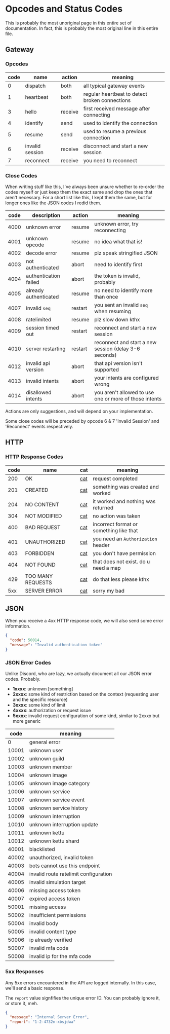 # Opcodes and Status Codes

This is probably the most unoriginal page in this entire set of documentation. In fact, this is probably the most original line in this entire file.

## Gateway

### Opcodes

| code | name            | action  | meaning                                        |
| ---- | --------------- | ------- | ---------------------------------------------- |
| 0    | dispatch        | both    | all typical gateway events                     |
| 1    | heartbeat       | both    | regular heartbeat to detect broken connections |
| 3    | hello           | receive | first received message after connecting        |
| 4    | identify        | send    | used to identify the connection                |
| 5    | resume          | send    | used to resume a previous connection           |
| 6    | invalid session | receive | disconnect and start a new session             |
| 7    | reconnect       | receive | you need to reconnect                          |

### Close Codes

When writing stuff like this, I've always been unsure whether to re-order the codes myself or just keep them the exact same and drop the ones that aren't necessary. For a short list like this, I kept them the same, but for longer ones like the JSON codes I redid them.

| code | description           | action  | meaning                                                |
| ---- | --------------------- | ------- | ------------------------------------------------------ |
| 4000 | unknown error         | resume  | unknown error, try reconnecting                        |
| 4001 | unknown opcode        | resume  | no idea what that is!                                  |
| 4002 | decode error          | resume  | plz speak stringified JSON                             |
| 4003 | not authenticated     | abort   | need to identify first                                 |
| 4004 | authentication failed | abort   | the token is invalid, probably                         |
| 4005 | already authenticated | resume  | no need to identify more than once                     |
| 4007 | invalid `seq`         | restart | you sent an invalid `seq` when resuming                |
| 4008 | ratelimited           | resume  | plz slow down kthx                                     |
| 4009 | session timed out     | restart | reconnect and start a new session                      |
| 4010 | server restarting     | restart | reconnect and start a new session (delay 3-6 seconds)  |
| 4012 | invalid api version   | abort   | that api version isn't supported                       |
| 4013 | invalid intents       | abort   | your intents are configured wrong                      |
| 4014 | disallowed intents    | abort   | you aren't allowed to use one or more of those intents |

Actions are only suggestions, and will depend on your implementation.

Some close codes will be preceded by opcode 6 & 7 'Invalid Session' and 'Reconnect' events respectively.

## HTTP

### HTTP Response Codes

| code | name              | cat                         | meaning                                 |
| ---- | ----------------- | --------------------------- | --------------------------------------- |
| 200  | OK                | [cat](https://http.cat/200) | request completed                       |
| 201  | CREATED           | [cat](https://http.cat/201) | something was created and worked        |
| 204  | NO CONTENT        | [cat](https://http.cat/204) | it worked and nothing was returned      |
| 304  | NOT MODIFIED      | [cat](https://http.cat/304) | no action was taken                     |
| 400  | BAD REQUEST       | [cat](https://http.cat/400) | incorrect format or something like that |
| 401  | UNAUTHORIZED      | [cat](https://http.cat/401) | you need an `Authorization` header      |
| 403  | FORBIDDEN         | [cat](https://http.cat/403) | you don't have permission               |
| 404  | NOT FOUND         | [cat](https://http.cat/404) | that does not exist. do u need a map    |
| 429  | TOO MANY REQUESTS | [cat](https://http.cat/429) | do that less please kthx                |
| 5xx  | SERVER ERROR      | [cat](https://http.cat/500) | sorry my bad                            |

## JSON

When you receive a 4xx HTTP response code, we will also send some error information.

```json
{
  "code": 50014,
  "message": "Invalid authentication token"
}
```

### JSON Error Codes

Unlike Discord, who are lazy, we actually document all our JSON error codes. Probably.

- **1xxxx**: unknown [something]
- **2xxxx**: some kind of restriction based on the context (requesting user and the specific resource)
- **3xxxx**: some kind of limit
- **4xxxx**: authorization or request issue
- **5xxxx**: invalid request configuration of some kind, similar to 2xxxx but more generic

| code  | meaning                               |
| ----- | ------------------------------------- |
| 0     | general error                         |
| 10001 | unknown user                          |
| 10002 | unknown guild                         |
| 10003 | unknown member                        |
| 10004 | unknown image                         |
| 10005 | unknown image category                |
| 10006 | unknown service                       |
| 10007 | unknown service event                 |
| 10008 | unknown service history               |
| 10009 | unknown interruption                  |
| 10010 | unknown interruption update           |
| 10011 | unknown kettu                         |
| 10012 | unknown kettu shard                   |
| 40001 | blacklisted                           |
| 40002 | unauthorized, invalid token           |
| 40003 | bots cannot use this endpoint         |
| 40004 | invalid route ratelimit configuration |
| 40005 | invalid simulation target             |
| 40006 | missing access token                  |
| 40007 | expired access token                  |
| 50001 | missing access                        |
| 50002 | insufficient permissions              |
| 50004 | invalid body                          |
| 50005 | invalid content type                  |
| 50006 | ip already verified                   |
| 50007 | invalid mfa code                      |
| 50008 | invalid ip for the mfa code           |

### 5xx Responses

Any 5xx errors encountered in the API are logged internally. In this case, we'll send a basic response.

The `report` value signfifies the unique error ID. You can probably ignore it, or store it, meh.

```json
{
  "message": "Internal Server Error",
  "report": "1-2-4732n-xbsjdwa"
}
```